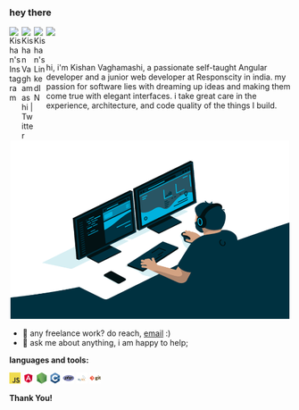### hey there

<a href="https://www.instagram.com/kishan_vaghamashi/">
  <img align="left" alt="Kishan's Instagram" width="22px" src="https://raw.githubusercontent.com/hussainweb/hussainweb/main/icons/instagram.png" />
</a>
<a href="https://twitter.com/iamvaghamashi">
  <img align="left" alt="Kishan Vaghamashi | Twitter" width="22px" src="https://raw.githubusercontent.com/hussainweb/hussainweb/main/icons/twitter.png" />
</a>
<a href="https://in.linkedin.com/in/kishan-vaghamashi-3b17861b8">
  <img align="left" alt="Kishan's LinkedIN" width="22px" src="https://raw.githubusercontent.com/hussainweb/hussainweb/main/icons/linkedin.png" />
</a>

![](https://visitor-badge.glitch.me/badge?page_id=vaghamashikishan.vaghamashikishan)

<br />

hi, i'm Kishan Vaghamashi, a passionate self-taught Angular developer and a junior web developer at Responscity in india. my passion for software lies with dreaming up ideas and making them come true with elegant interfaces. i take great care in the experience, architecture, and code quality of the things I build.

<p align="center"><img alt="GIF" src="https://github.com/vaghamashikishan/vaghamashikishan/blob/main/kishan_vaghamashi.gif" width="500" height="320" /></p>
  
- 💼 any freelance work? do reach, [email](mailto:kishanvaghamashicoder@gmail.com) :)
- 💬 ask me about anything, i am happy to help;

**languages and tools:**

<code><img height="20" src="https://raw.githubusercontent.com/github/explore/80688e429a7d4ef2fca1e82350fe8e3517d3494d/topics/javascript/javascript.png"></code>
<code><img height="20" src="https://raw.githubusercontent.com/github/explore/80688e429a7d4ef2fca1e82350fe8e3517d3494d/topics/angular/angular.png"></code>
<code><img height="20" src="https://raw.githubusercontent.com/github/explore/80688e429a7d4ef2fca1e82350fe8e3517d3494d/topics/nodejs/nodejs.png"></code>
<code><img height="20" src="https://raw.githubusercontent.com/github/explore/80688e429a7d4ef2fca1e82350fe8e3517d3494d/topics/cpp/cpp.png"></code>
<code><img height="20" src="https://raw.githubusercontent.com/github/explore/80688e429a7d4ef2fca1e82350fe8e3517d3494d/topics/php/php.png"></code>
<code><img height="20" src="https://raw.githubusercontent.com/github/explore/80688e429a7d4ef2fca1e82350fe8e3517d3494d/topics/mysql/mysql.png"></code>
<code><img height="20" src="https://raw.githubusercontent.com/github/explore/80688e429a7d4ef2fca1e82350fe8e3517d3494d/topics/git/git.png"></code>

<b>Thank You!</b>
